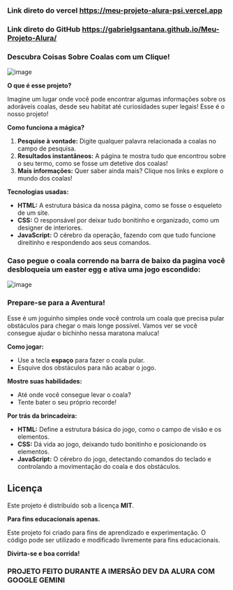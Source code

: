 ### **Link direto do vercel https://meu-projeto-alura-psi.vercel.app** ###

### **Link direto do GitHub https://gabrielgsantana.github.io/Meu-Projeto-Alura/** ###

###  **Descubra Coisas Sobre Coalas com um Clique!**

![image](https://github.com/user-attachments/assets/a35b24c4-46f8-48dc-82ef-c715789ba269)


**O que é esse projeto?**

Imagine um lugar onde você pode encontrar algumas informações sobre os adoráveis coalas, desde seu habitat até curiosidades super legais! Esse é o nosso projeto! 

**Como funciona a mágica?**

1. **Pesquise à vontade:** Digite qualquer palavra relacionada a coalas no campo de pesquisa.
2. **Resultados instantâneos:** A página te mostra tudo que encontrou sobre o seu termo, como se fosse um detetive dos coalas!
3. **Mais informações:** Quer saber ainda mais? Clique nos links e explore o mundo dos coalas!

**Tecnologias usadas:**

* **HTML:** A estrutura básica da nossa página, como se fosse o esqueleto de um site.
* **CSS:** O responsável por deixar tudo bonitinho e organizado, como um designer de interiores.
* **JavaScript:** O cérebro da operação, fazendo com que tudo funcione direitinho e respondendo aos seus comandos.

### **Caso pegue o coala correndo na barra de baixo da pagina você desbloqueia um easter egg e ativa uma jogo escondido:** ###

![image](https://github.com/user-attachments/assets/f3659577-0110-4a0c-a34d-5e9f46888e73)



###  **Prepare-se para a Aventura!**

Esse é um joguinho simples onde você controla um coala que precisa pular obstáculos para chegar o mais longe possível. Vamos ver se você consegue ajudar o bichinho nessa maratona maluca!

**Como jogar:**

* Use a tecla **espaço** para fazer o coala pular.
* Esquive dos obstáculos para não acabar o jogo.

**Mostre suas habilidades:**

* Até onde você consegue levar o coala?
* Tente bater o seu próprio recorde!

**Por trás da brincadeira:**

* **HTML:** Define a estrutura básica do jogo, como o campo de visão e os elementos.
* **CSS:** Dá vida ao jogo, deixando tudo bonitinho e posicionando os elementos.
* **JavaScript:** O cérebro do jogo, detectando comandos do teclado e controlando a movimentação do coala e dos obstáculos.

## Licença

Este projeto é distribuído sob a licença **MIT**.

**Para fins educacionais apenas.**

Este projeto foi criado para fins de aprendizado e experimentação. O código pode ser utilizado e modificado livremente para fins educacionais. 




**Divirta-se e boa corrida!**

### **PROJETO FEITO DURANTE A IMERSÃO DEV DA ALURA COM GOOGLE GEMINI** ###
